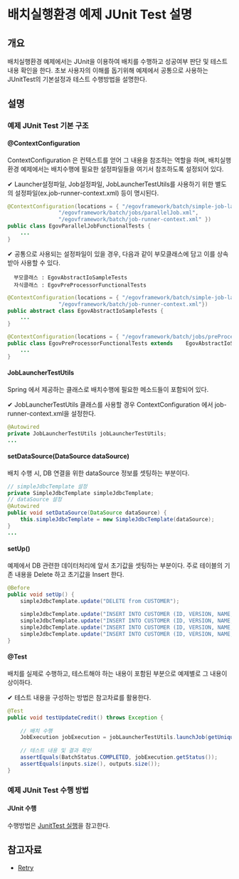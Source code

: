 # 배치실행환경 예제 JUnit Test 설명

## 개요
배치실행환경 예제에서는 JUnit을 이용하여 배치를 수행하고 성공여부 판단 및 테스트 내용 확인을 한다. 초보 사용자의 이해를 돕기위해 예제에서 공통으로 사용하는 JUnitTest의 기본설정과 테스트 수행방법을 설명한다.

## 설명
### 예제 JUnit Test 기본 구조
#### @ContextConfiguration

ContextConfiguration 은 컨텍스트를 얻어 그 내용을 참조하는 역할을 하며, 배치실행환경 예제에서는 배치수행에 필요한 설정파일들을 여기서 참조하도록 설정되어 있다.

✔ Launcher설정파일, Job설정파일, JobLauncherTestUtils를 사용하기 위한 별도의 설정파일(ex.job-runner-context.xml) 등이 명시된다.

```java
@ContextConfiguration(locations = { "/egovframework/batch/simple-job-launcher-context.xml", 
				"/egovframework/batch/jobs/parallelJob.xml",
				"/egovframework/batch/job-runner-context.xml" })
public class EgovParallelJobFunctionalTests {
	...
}
```

✔ 공통으로 사용되는 설정파일이 있을 경우, 다음과 같이 부모클래스에 담고 이를 상속받아 사용할 수 있다.

```
  부모클래스 : EgovAbstractIoSampleTests
  자식클래스 : EgovPreProcessorFunctionalTests
```

```java
@ContextConfiguration(locations = { "/egovframework/batch/simple-job-launcher-context.xml",
				"/egovframework/batch/job-runner-context.xml"})
public abstract class EgovAbstractIoSampleTests {
	...
}
```

```java
@ContextConfiguration(locations = { "/egovframework/batch/jobs/preProcessorJob.xml" })
public class EgovPreProcessorFunctionalTests extends 	EgovAbstractIoSampleTests {
	...
}
```

#### JobLauncherTestUtils
Spring 에서 제공하는 클래스로 배치수행에 필요한 메소드들이 포함되어 있다.

✔ JobLauncherTestUtils 클래스를 사용할 경우 ContextConfiguration 에서 job-runner-context.xml을 설정한다.

```java
@Autowired
private JobLauncherTestUtils jobLauncherTestUtils;
...
```

#### setDataSource(DataSource dataSource)
배치 수행 시, DB 연결을 위한 dataSource 정보를 셋팅하는 부분이다.

```java
// simpleJdbcTemplate 설정
private SimpleJdbcTemplate simpleJdbcTemplate;
// dataSource 설정
@Autowired
public void setDataSource(DataSource dataSource) {
	this.simpleJdbcTemplate = new SimpleJdbcTemplate(dataSource);
}
...
```

#### setUp()
예제에서 DB 관련한 데이터처리에 앞서 초기값을 셋팅하는 부분이다. 주로 테이블의 기존 내용을 Delete 하고 초기값을 Insert 한다.

```java
@Before
public void setUp() {
	simpleJdbcTemplate.update("DELETE from CUSTOMER");
 
	simpleJdbcTemplate.update("INSERT INTO CUSTOMER (ID, VERSION, NAME, CREDIT) VALUES  (1, 0, 'customer1', 100000)");
	simpleJdbcTemplate.update("INSERT INTO CUSTOMER (ID, VERSION, NAME, CREDIT) VALUES  (2, 0, 'customer2', 100000)");
	simpleJdbcTemplate.update("INSERT INTO CUSTOMER (ID, VERSION, NAME, CREDIT) VALUES  (3, 0, 'customer3', 100000)");
	simpleJdbcTemplate.update("INSERT INTO CUSTOMER (ID, VERSION, NAME, CREDIT) VALUES  (4, 0, 'customer4', 100000)");
}
```

#### @Test
배치를 실제로 수행하고, 테스트해야 하는 내용이 포함된 부분으로 예제별로 그 내용이 상이하다.

✔ 테스트 내용을 구성하는 방법은 참고차료를 활용한다.

```java
@Test
public void testUpdateCredit() throws Exception {
 
	// 배치 수행
	JobExecution jobExecution = jobLauncherTestUtils.launchJob(getUniqueJobParameters());
 
	// 테스트 내용 및 결과 확인
	assertEquals(BatchStatus.COMPLETED, jobExecution.getStatus());
	assertEquals(inputs.size(), outputs.size());
}
```

### 예제 JUnit Test 수행 방법
#### JUnit 수행
수행방법은 [JunitTest 실행](https://www.egovframe.go.kr/wiki/doku.php?id=egovframework:dev2:tst:test_case)을 참고한다.

## 참고자료
- [Retry](./batch-core-skip_repeat_retry.md)